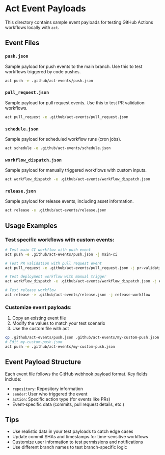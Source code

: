 # Act Event Payloads

This directory contains sample event payloads for testing GitHub Actions workflows locally with `act`.

## Event Files

### `push.json`
Sample payload for push events to the main branch. Use this to test workflows triggered by code pushes.

```bash
act push -e .github/act-events/push.json
```

### `pull_request.json`
Sample payload for pull request events. Use this to test PR validation workflows.

```bash
act pull_request -e .github/act-events/pull_request.json
```

### `schedule.json`
Sample payload for scheduled workflow runs (cron jobs).

```bash
act schedule -e .github/act-events/schedule.json
```

### `workflow_dispatch.json`
Sample payload for manually triggered workflows with custom inputs.

```bash
act workflow_dispatch -e .github/act-events/workflow_dispatch.json
```

### `release.json`
Sample payload for release events, including asset information.

```bash
act release -e .github/act-events/release.json
```

## Usage Examples

### Test specific workflows with custom events:

```bash
# Test main CI workflow with push event
act push -e .github/act-events/push.json -j main-ci

# Test PR validation with pull request event
act pull_request -e .github/act-events/pull_request.json -j pr-validation

# Test deployment workflow with manual trigger
act workflow_dispatch -e .github/act-events/workflow_dispatch.json -j deploy

# Test release workflow
act release -e .github/act-events/release.json -j release-workflow
```

### Customize event payloads:

1. Copy an existing event file
2. Modify the values to match your test scenario
3. Use the custom file with act

```bash
cp .github/act-events/push.json .github/act-events/my-custom-push.json
# Edit my-custom-push.json
act push -e .github/act-events/my-custom-push.json
```

## Event Payload Structure

Each event file follows the GitHub webhook payload format. Key fields include:

- `repository`: Repository information
- `sender`: User who triggered the event
- `action`: Specific action type (for events like PRs)
- Event-specific data (commits, pull request details, etc.)

## Tips

- Use realistic data in your test payloads to catch edge cases
- Update commit SHAs and timestamps for time-sensitive workflows
- Customize user information to test permissions and notifications
- Use different branch names to test branch-specific logic